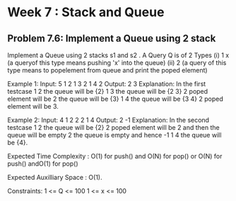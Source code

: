 # Week 7 : Stack and Queue

## Problem 7.6: Implement a Queue using 2 stack

Implement a Queue using 2 stacks s1 and s2 . A Query Q is of 2 Types (i) 1 x (a queryof this type means pushing 'x' into the queue) (ii) 2 (a query of this type means to popelement from queue and print the poped element)

Example 1:
Input:
5
1 2 1 3 2 1 4 2
Output:
2 3
Explanation:
In the first testcase
1 2 the queue will be {2}
1 3 the queue will be {2 3}
2   poped element will be 2 the queue will be {3}
1 4 the queue will be {3 4}
2   poped element will be 3.

Example 2:
Input:
4
1 2 2 2 1 4
Output:
2 -1
Explanation:
In the second testcase
1 2 the queue will be {2}
2   poped element will be 2 and then the queue will be empty 2 the queue is empty and hence -1
1 4 the queue will be {4}.

Expected Time Complexity : O(1) for push() and O(N) for pop() or O(N) for push() andO(1) for pop()

Expected Auxilliary Space : O(1).

Constraints: 1 <= Q <= 100 1 <= x <= 100
